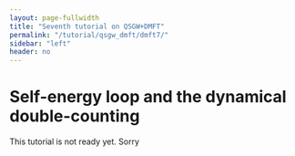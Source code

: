 ```yaml
---
layout: page-fullwidth
title: "Seventh tutorial on QSGW+DMFT"
permalink: "/tutorial/qsgw_dmft/dmft7/"
sidebar: "left"
header: no
---
```


# Self-energy loop and the dynamical double-counting

This tutorial is not ready yet.
Sorry
